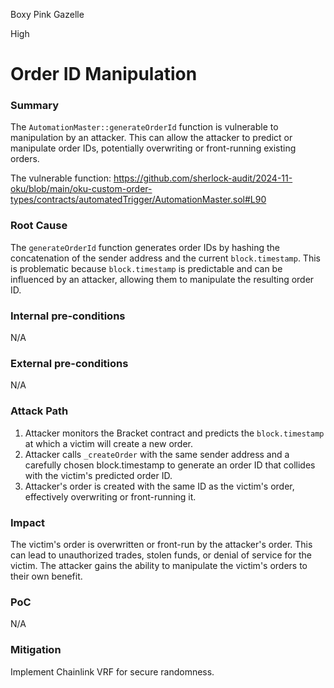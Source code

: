 Boxy Pink Gazelle

High

# Order ID Manipulation

### Summary

The `AutomationMaster::generateOrderId` function is vulnerable to manipulation by an attacker. This can allow the attacker to predict or manipulate order IDs, potentially overwriting or front-running existing orders.

The vulnerable function:
https://github.com/sherlock-audit/2024-11-oku/blob/main/oku-custom-order-types/contracts/automatedTrigger/AutomationMaster.sol#L90

### Root Cause

The `generateOrderId` function generates order IDs by hashing the concatenation of the sender address and the current `block.timestamp`. This is problematic because `block.timestamp` is predictable and can be influenced by an attacker, allowing them to manipulate the resulting order ID.

### Internal pre-conditions

N/A

### External pre-conditions

N/A

### Attack Path

1. Attacker monitors the Bracket contract and predicts the `block.timestamp` at which a victim will create a new order.
2. Attacker calls `_createOrder` with the same sender address and a carefully chosen block.timestamp to generate an order ID that collides with the victim's predicted order ID.
3. Attacker's order is created with the same ID as the victim's order, effectively overwriting or front-running it.

### Impact

The victim's order is overwritten or front-run by the attacker's order. This can lead to unauthorized trades, stolen funds, or denial of service for the victim. The attacker gains the ability to manipulate the victim's orders to their own benefit.

### PoC

N/A

### Mitigation

Implement Chainlink VRF for secure randomness.